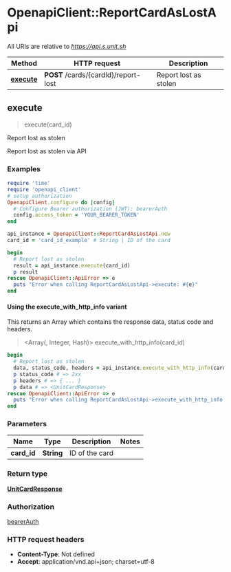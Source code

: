 # OpenapiClient::ReportCardAsLostApi

All URIs are relative to *https://api.s.unit.sh*

| Method | HTTP request | Description |
| ------ | ------------ | ----------- |
| [**execute**](ReportCardAsLostApi.md#execute) | **POST** /cards/{cardId}/report-lost | Report lost as stolen |


## execute

> <UnitCardResponse> execute(card_id)

Report lost as stolen

Report lost as stolen via API 

### Examples

```ruby
require 'time'
require 'openapi_client'
# setup authorization
OpenapiClient.configure do |config|
  # Configure Bearer authorization (JWT): bearerAuth
  config.access_token = 'YOUR_BEARER_TOKEN'
end

api_instance = OpenapiClient::ReportCardAsLostApi.new
card_id = 'card_id_example' # String | ID of the card

begin
  # Report lost as stolen
  result = api_instance.execute(card_id)
  p result
rescue OpenapiClient::ApiError => e
  puts "Error when calling ReportCardAsLostApi->execute: #{e}"
end
```

#### Using the execute_with_http_info variant

This returns an Array which contains the response data, status code and headers.

> <Array(<UnitCardResponse>, Integer, Hash)> execute_with_http_info(card_id)

```ruby
begin
  # Report lost as stolen
  data, status_code, headers = api_instance.execute_with_http_info(card_id)
  p status_code # => 2xx
  p headers # => { ... }
  p data # => <UnitCardResponse>
rescue OpenapiClient::ApiError => e
  puts "Error when calling ReportCardAsLostApi->execute_with_http_info: #{e}"
end
```

### Parameters

| Name | Type | Description | Notes |
| ---- | ---- | ----------- | ----- |
| **card_id** | **String** | ID of the card |  |

### Return type

[**UnitCardResponse**](UnitCardResponse.md)

### Authorization

[bearerAuth](../README.md#bearerAuth)

### HTTP request headers

- **Content-Type**: Not defined
- **Accept**: application/vnd.api+json; charset=utf-8

